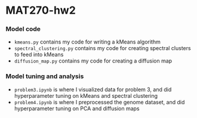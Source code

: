 # MAT270-hw2

### Model code
- `kmeans.py` contains my code for writing a kMeans algorithm
- `spectral_clustering.py` contains my code for creating spectral clusters to feed into kMeans
- `diffusion_map.py` contains my code for creating a diffusion map

### Model tuning and analysis
- `problem3.ipynb` is where I visualized data for problem 3, and did hyperparameter tuning on kMeans and spectral clustering
- `problem4.ipynb` is where I preprocessed the genome dataset, and did hyperparameter tuning on PCA and diffusion maps
